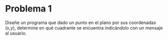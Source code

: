 <h1>Problema 1</h2>

<p>Diseñe un programa que dado un punto en el plano por sus coordenadas (x,y), determine en qué cuadrante se encuentra indicándolo con un mensaje al usuario.</p>